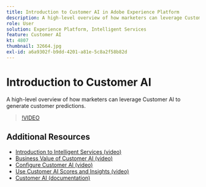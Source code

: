 ```yaml
---
title: Introduction to Customer AI in Adobe Experience Platform
description: A high-level overview of how marketers can leverage Customer AI to generate customer predictions.
role: User
solution: Experience Platform, Intelligent Services
feature: Customer AI
kt: 4807
thumbnail: 32664.jpg
exl-id: a6a9302f-b9dd-4201-a81e-5c8a2f58b82d
---
```

# Introduction to Customer AI

A high-level overview of how marketers can leverage Customer AI to generate customer predictions.

>[!VIDEO](https://video.tv.adobe.com/v/32664?quality=12&learn=on)

## Additional Resources

* [Introduction to Intelligent Services (video)](introduction-to-intelligent-services.md)
* [Business Value of Customer AI (video)](business-value-of-customer-ai.md)
* [Configure Customer AI (video)](configure-customer-ai.md)
* [Use Customer AI Scores and Insights (video)](use-customer-ai-scores-and-insights.md)
* [Customer AI (documentation)](https://experienceleague.adobe.com/docs/experience-platform/intelligent-services/customer-ai/overview.html)
